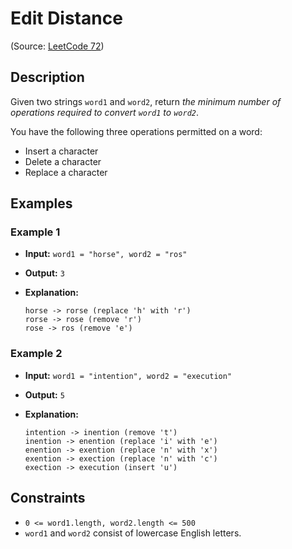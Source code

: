 # Edit Distance

(Source: [LeetCode 72](https://leetcode.com/problems/edit-distance/))

## Description

Given two strings `word1` and `word2`, return *the minimum number of operations required to convert `word1` to `word2`*.

You have the following three operations permitted on a word:

* Insert a character
* Delete a character
* Replace a character

## Examples

### Example 1

* **Input:** `word1 = "horse", word2 = "ros"`
* **Output:** `3`
* **Explanation:**
  
  ```
  horse -> rorse (replace 'h' with 'r')
  rorse -> rose (remove 'r')
  rose -> ros (remove 'e')
  ```

### Example 2

* **Input:** `word1 = "intention", word2 = "execution"`
* **Output:** `5`
* **Explanation:**
  
  ```
  intention -> inention (remove 't')
  inention -> enention (replace 'i' with 'e')
  enention -> exention (replace 'n' with 'x')
  exention -> exection (replace 'n' with 'c')
  exection -> execution (insert 'u')
  ```

## Constraints

* `0 <= word1.length, word2.length <= 500`
* `word1` and `word2` consist of lowercase English letters.
